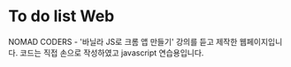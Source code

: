 # To do list Web

NOMAD CODERS - '바닐라 JS로 크롬 앱 만들기' 강의를 듣고 제작한 웹페이지입니다.
코드는 직접 손으로 작성하였고 javascript 연습용입니다.

